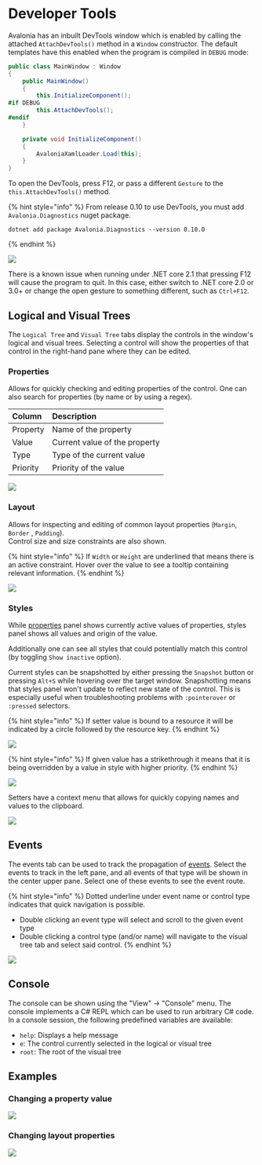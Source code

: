 # Developer Tools

Avalonia has an inbuilt DevTools window which is enabled by calling the attached `AttachDevTools()` method in a `Window` constructor. The default templates have this enabled when the program is compiled in `DEBUG` mode:

```csharp
public class MainWindow : Window
{
    public MainWindow()
    {
        this.InitializeComponent();
#if DEBUG
        this.AttachDevTools();
#endif
    }

    private void InitializeComponent()
    {
        AvaloniaXamlLoader.Load(this);
    }
}
```

To open the DevTools, press F12, or pass a different `Gesture` to the `this.AttachDevTools()` method.

{% hint style="info" %}
From release 0.10 to use DevTools, you must add `Avalonia.Diagnostics` nuget package.

```text
dotnet add package Avalonia.Diagnostics --version 0.10.0
```
{% endhint %}

![](../../.gitbook/assets/image%20%2823%29.png)

There is a known issue when running under .NET core 2.1 that pressing F12 will cause the program to quit. In this case, either switch to .NET core 2.0 or 3.0+ or change the open gesture to something different, such as `Ctrl+F12`.

## Logical and Visual Trees

The `Logical Tree` and `Visual Tree` tabs display the controls in the window's logical and visual trees. Selecting a control will show the properties of that control in the right-hand pane where they can be edited.

### Properties

Allows for quickly checking and editing properties of the control. One can also search for properties \(by name or by using a regex\).

| Column | Description |
| :--- | :--- |
| Property | Name of the property |
| Value | Current value of the property |
| Type | Type of the current value |
| Priority | Priority of the value |

![](../../.gitbook/assets/image%20%2826%29.png)

### Layout

Allows for inspecting and editing of common layout properties \(`Margin`, `Border` , `Padding`\).  
Control size and size constraints are also shown.

{% hint style="info" %}
If `Width` or `Height` are underlined that means there is an active constraint. Hover over the value to see a tooltip containing relevant information.
{% endhint %}

![](../../.gitbook/assets/image%20%2824%29%20%281%29.png)

### Styles

While [properties](developer-tools.md#properties) panel shows currently active values of properties, styles panel shows all values and origin of the value.

Additionally one can see all styles that could potentially match this control \(by toggling `Show inactive` option\).

Current styles can be snapshotted by either pressing the `Snapshot` button or pressing `Alt+S` while hovering over the target window. Snapshotting means that styles panel won't update to reflect new state of the control. This is especially useful when troubleshooting problems with `:pointerover` or `:pressed` selectors.

{% hint style="info" %}
If setter value is bound to a resource it will be indicated by a circle followed by the resource key.
{% endhint %}

![](../../.gitbook/assets/image%20%2827%29.png)

{% hint style="info" %}
If given value has a strikethrough it means that it is being overridden by a value in style with higher priority.
{% endhint %}

![](../../.gitbook/assets/image%20%2828%29.png)

Setters have a context menu that allows for quickly copying names and values to the clipboard.

![](../../.gitbook/assets/image%20%2825%29.png)

## Events

The events tab can be used to track the propagation of [events](../input/). Select the events to track in the left pane, and all events of that type will be shown in the center upper pane. Select one of these events to see the event route.

{% hint style="info" %}
Dotted underline under event name or control type indicates that quick navigation is possible. 

* Double clicking an event type will select and scroll to the  given event type
* Double clicking a control type \(and/or name\) will navigate to the visual tree tab and select said control. 
{% endhint %}

![](../../.gitbook/assets/image%20%2829%29.png)

## Console

The console can be shown using the "View" → "Console" menu. The console implements a C\# REPL which can be used to run arbitrary C\# code. In a console session, the following predefined variables are available:

* `help`: Displays a help message
* `e`: The control currently selected in the logical or visual tree
* `root`: The root of the visual tree

## Examples

### Changing a property value

![](../../.gitbook/assets/devtools-change-property.gif)

### Changing layout properties

![](../../.gitbook/assets/devtools-change-layout.gif)

